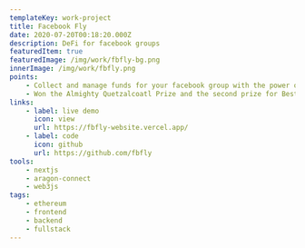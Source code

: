 ```yaml
---
templateKey: work-project
title: Facebook Fly
date: 2020-07-20T00:18:20.000Z
description: DeFi for facebook groups
featuredItem: true
featuredImage: /img/work/fbfly-bg.png
innerImage: /img/work/fbfly.png
points:
    - Collect and manage funds for your facebook group with the power of DAOs.
    - Won the Almighty Quetzalcoatl Prize and the second prize for Best UX in DAO Global Hackathon http://hackforfreedom.org/.
links:
    - label: live demo
      icon: view
      url: https://fbfly-website.vercel.app/
    - label: code
      icon: github
      url: https://github.com/fbfly
tools:
    - nextjs
    - aragon-connect
    - web3js
tags:
    - ethereum
    - frontend
    - backend
    - fullstack
---
```

